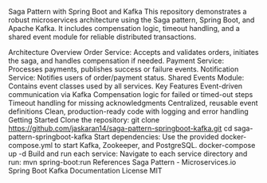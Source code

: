 Saga Pattern with Spring Boot and Kafka
This repository demonstrates a robust microservices architecture using the Saga pattern, Spring Boot, and Apache Kafka. It includes compensation logic, timeout handling, and a shared event module for reliable distributed transactions.

Architecture Overview
Order Service: Accepts and validates orders, initiates the saga, and handles compensation if needed.
Payment Service: Processes payments, publishes success or failure events.
Notification Service: Notifies users of order/payment status.
Shared Events Module: Contains event classes used by all services.
Key Features
Event-driven communication via Kafka
Compensation logic for failed or timed-out steps
Timeout handling for missing acknowledgments
Centralized, reusable event definitions
Clean, production-ready code with logging and error handling
Getting Started
Clone the repository:
git clone https://github.com/jaskaran14/saga-pattern-springboot-kafka.git
cd saga-pattern-springboot-kafka
Start dependencies:
Use the provided docker-compose.yml to start Kafka, Zookeeper, and PostgreSQL.
docker-compose up -d
Build and run each service:
Navigate to each service directory and run:
mvn spring-boot:run
References
Saga Pattern - Microservices.io
Spring Boot Kafka Documentation
License
MIT
